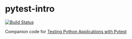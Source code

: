 # pytest-intro

[![Build Status](https://semaphoreci.com/api/v1/kevgathuku/pytest-intro/branches/pull-request-2/badge.svg)](https://semaphoreci.com/kevgathuku/pytest-intro)

Companion code for [Testing Python Applications with Pytest](https://semaphoreci.com/community/tutorials/testing-python-applications-with-pytest)
